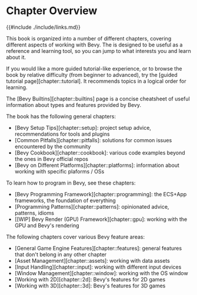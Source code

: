 # Chapter Overview

{{#include ./include/links.md}}

This book is organized into a number of different chapters, covering different
aspects of working with Bevy. The is designed to be useful as a reference
and learning tool, so you can jump to what interests you and learn about it.

If you would like a more guided tutorial-like experience, or to browse the
book by relative difficulty (from beginner to advanced), try the [guided
tutorial page][chapter::tutorial]. It recommends topics in a logical order for
learning.

The [Bevy Builtins][chapter::builtins] page is a concise cheatsheet of useful
information about types and features provided by Bevy.

The book has the following general chapters:

 - [Bevy Setup Tips][chapter::setup]: project setup advice, recommendations for tools and plugins
 - [Common Pitfalls][chapter::pitfalls]: solutions for common issues encountered by the community
 - [Bevy Cookbook][chapter::cookbook]: various code examples beyond the ones in Bevy official repos
 - [Bevy on Different Platforms][chapter::platforms]: information about working with specific plaforms / OSs

To learn how to program in Bevy, see these chapters:
 - [Bevy Programming Framework][chapter::programming]: the ECS+App frameworks, the foundation of everything
 - [Programming Patterns][chapter::patterns]: opinionated advice, patterns, idioms
 - [[WIP] Bevy Render (GPU) Framework][chapter::gpu]: working with the GPU and Bevy's rendering

The following chapters cover various Bevy feature areas:

 - [General Game Engine Features][chapter::features]: general features that don't belong in any other chapter
 - [Asset Management][chapter::assets]: working with data assets
 - [Input Handling][chapter::input]: working with different input devices
 - [Window Management][chapter::window]: working with the OS window
 - [Working with 2D][chapter::2d]: Bevy's features for 2D games
 - [Working with 3D][chapter::3d]: Bevy's features for 3D games
